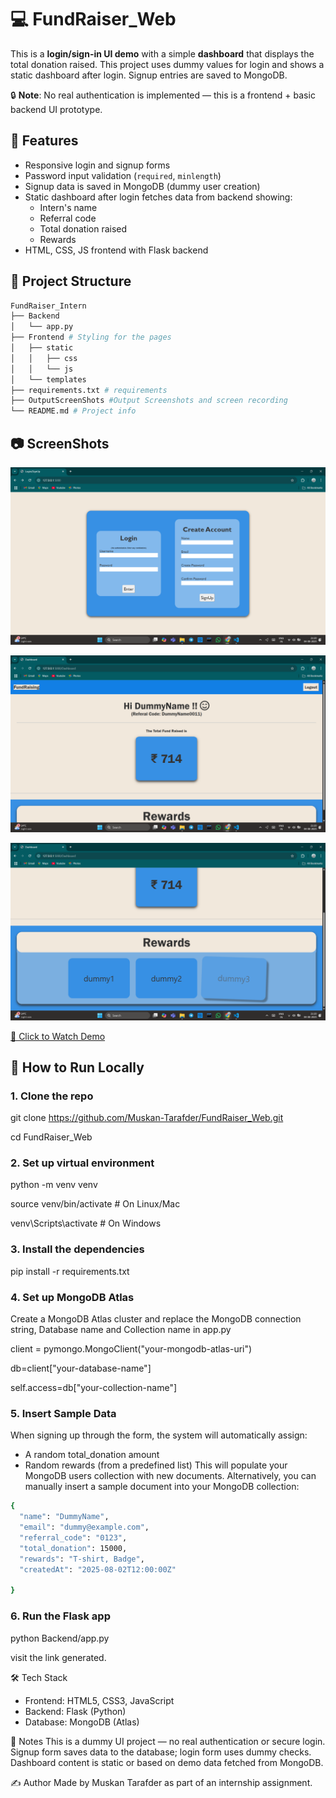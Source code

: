 # 💻 FundRaiser_Web

This is a **login/sign-in UI demo** with a simple **dashboard** that displays the total donation raised. This project uses dummy values for login and shows a static dashboard after login. Signup entries are saved to MongoDB.

🔒 **Note**: No real authentication is implemented — this is a frontend + basic backend UI prototype.



## 🔧 Features

- Responsive login and signup forms
- Password input validation (`required`, `minlength`)
- Signup data is saved in MongoDB (dummy user creation)
- Static dashboard after login fetches data from backend showing:
  - Intern's name
  - Referral code
  - Total donation raised
  - Rewards
- HTML, CSS, JS frontend with Flask backend



## 📁 Project Structure

```bash
FundRaiser_Intern
├── Backend 
│   └── app.py
├── Frontend # Styling for the pages
│   ├── static
│   │   ├── css
│   │   └── js
│   └── templates
├── requirements.txt # requirements
├── OutputScreenShots #Output Screenshots and screen recording
└── README.md # Project info

```

##  📷 ScreenShots

![Login Page](OutputScreenShot/Login_Page.png)

![Main Page](OutputScreenShot/MainPg1.png)

![Main Page](OutputScreenShot/MainPg2.png)

[ 🎥 Click to Watch Demo](OutputScreenShot/FundRaiser_WebWork.mp4)

## 🚀 How to Run Locally

### 1. Clone the repo

git clone https://github.com/Muskan-Tarafder/FundRaiser_Web.git

cd FundRaiser_Web

### 2. Set up virtual environment

python -m venv venv

source venv/bin/activate       # On Linux/Mac

venv\Scripts\activate          # On Windows


### 3. Install the dependencies 

pip install -r requirements.txt

### 4. Set up MongoDB Atlas

Create a MongoDB Atlas cluster and replace the MongoDB connection string, Database name and Collection name in app.py

client = pymongo.MongoClient("your-mongodb-atlas-uri")

db=client["your-database-name"]

self.access=db["your-collection-name"]

### 5. Insert Sample Data

When signing up through the form, the system will automatically assign:
- A random total_donation amount
- Random rewards (from a predefined list)
This will populate your MongoDB users collection with new documents.
Alternatively, you can manually insert a sample document into your MongoDB collection:

```bash
{
  "name": "DummyName",
  "email": "dummy@example.com",
  "referral_code": "0123",
  "total_donation": 15000,
  "rewards": "T-shirt, Badge",
  "createdAt": "2025-08-02T12:00:00Z"

}
```
### 6. Run the Flask app

python Backend/app.py

visit the link generated.



🛠 Tech Stack
- Frontend: HTML5, CSS3, JavaScript
- Backend: Flask (Python)
- Database: MongoDB (Atlas)


📌 Notes
This is a dummy UI project — no real authentication or secure login.
Signup form saves data to the database; login form uses dummy checks.
Dashboard content is static or based on demo data fetched from MongoDB.



✍️ Author
Made by Muskan Tarafder as part of an internship assignment.
